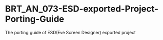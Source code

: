 # BRT_AN_073-ESD-exported-Project-Porting-Guide
The porting guide of ESD(Eve Screen Designer) exported project
